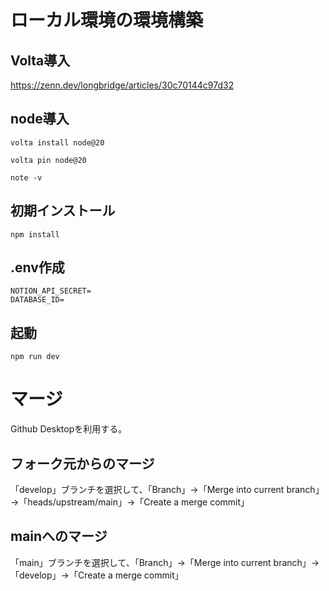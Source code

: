 # ローカル環境の環境構築

## Volta導入

https://zenn.dev/longbridge/articles/30c70144c97d32

## node導入

```
volta install node@20
```

```
volta pin node@20
```

```
note -v
```

## 初期インストール

```
npm install
```

## .env作成

```
NOTION_API_SECRET=
DATABASE_ID=
```

## 起動

```
npm run dev
```

# マージ

Github Desktopを利用する。

## フォーク元からのマージ

「develop」ブランチを選択して、「Branch」→「Merge into current branch」→「heads/upstream/main」→「Create a merge commit」

## mainへのマージ

「main」ブランチを選択して、「Branch」→「Merge into current branch」→「develop」→「Create a merge commit」
